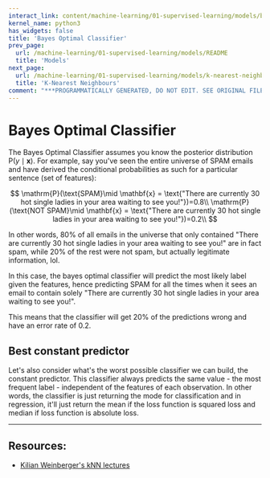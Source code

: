```yaml
---
interact_link: content/machine-learning/01-supervised-learning/models/bayes-optimal-classifier.ipynb
kernel_name: python3
has_widgets: false
title: 'Bayes Optimal Classifier'
prev_page:
  url: /machine-learning/01-supervised-learning/models/README
  title: 'Models'
next_page:
  url: /machine-learning/01-supervised-learning/models/k-nearest-neighbours
  title: 'K-Nearest Neighbours'
comment: "***PROGRAMMATICALLY GENERATED, DO NOT EDIT. SEE ORIGINAL FILES IN /content***"
---
```



# Bayes Optimal Classifier



The Bayes Optimal Classifier assumes you know the posterior distribution $\mathrm{P}(y\mid\mathbf{x})$. For example, say you've seen the entire universe of SPAM emails and have derived the conditional probabilities as such for a particular sentence (set of features):

$$
\mathrm{P}(\text{SPAM}\mid \mathbf{x} = \text{"There are currently 30 hot single ladies in your area waiting to see you!"})=0.8\\
\mathrm{P}(\text{NOT SPAM}\mid \mathbf{x} = \text{"There are currently 30 hot single ladies in your area waiting to see you!"})=0.2\\
$$

In other words, 80% of all emails in the universe that only contained "There are currently 30 hot single ladies in your area waiting to see you!" are in fact spam, while 20% of the rest were not spam, but actually legitimate information, lol.

In this case, the bayes optimal classifier will predict the most likely label given the features, hence predicting SPAM for all the times when it sees an email to contain solely "There are currently 30 hot single ladies in your area waiting to see you!".

This means that the classifier will get 20% of the predictions wrong and have an error rate of 0.2.



## Best constant predictor

Let's also consider what's the worst possible classifier we can build, the constant predictor. This classifier always predicts the same value - the most frequent label - independent of the features of each observation. In other words, the classifier is just returning the mode for classification and in regression, it'll just return the mean if the loss function is squared loss and median if loss function is absolute loss.



---
## Resources:
- [Kilian Weinberger's kNN lectures](http://www.cs.cornell.edu/courses/cs4780/2018fa/lectures/lecturenote02_kNN.html)

